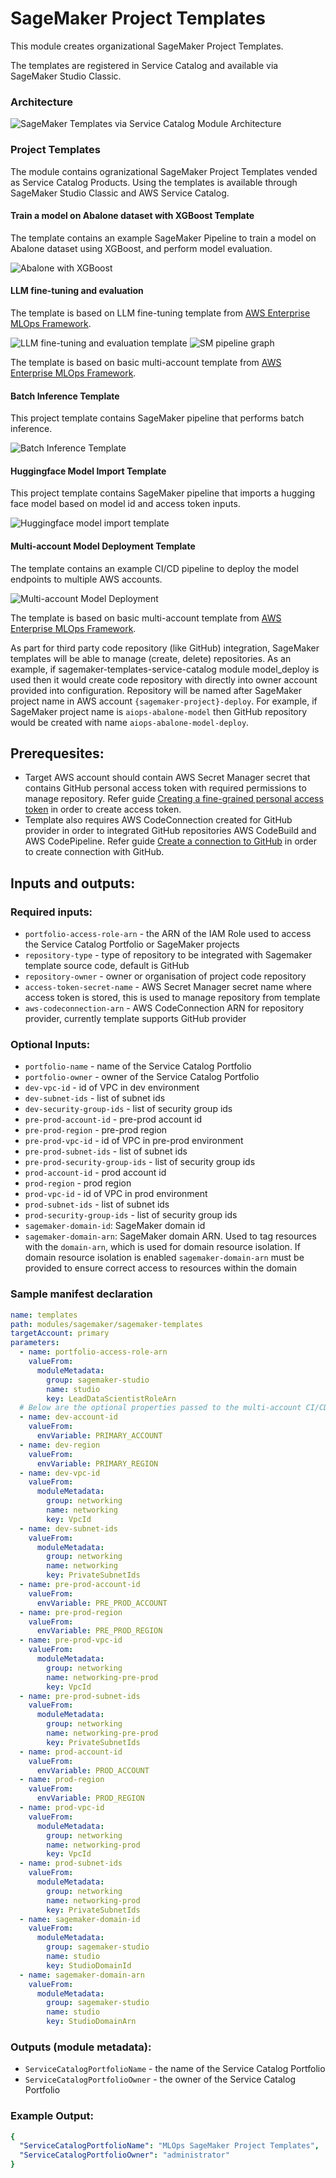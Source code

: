 # SageMaker Project Templates

This module creates organizational SageMaker Project Templates. 

The templates are registered in Service Catalog and available via SageMaker Studio Classic.

### Architecture

![SageMaker Templates via Service Catalog Module Architecture](docs/_static/sagemaker-templates-service-catalog-module-architecture.png "SageMaker Templates in Service Catalog Module Architecture")

### Project Templates

The module contains ogranizational SageMaker Project Templates vended as Service Catalog Products. Using the templates is available through SageMaker Studio Classic and AWS Service Catalog.

#### Train a model on Abalone dataset with XGBoost Template

The template contains an example SageMaker Pipeline to train a model on Abalone dataset using XGBoost, and perform model evaluation.

![Abalone with XGBoost](docs/_static/abalone-xgboost-template.png "Abalone with XGBoost Template Architecture")

#### LLM fine-tuning and evaluation

The template is based on LLM fine-tuning template from [AWS Enterprise MLOps Framework](https://github.com/aws-samples/aws-enterprise-mlops-framework/tree/main/mlops-multi-account-cdk/mlops-sm-project-template/mlops_sm_project_template/templates/finetune_deploy_llm_product).

![LLM fine-tuning and evaluation template](docs/_static/llm-evaluate.png "LLM Evaluate Template Architecture")
![SM pipeline graph](docs/_static/llm-evaluation-pipeline-graph.png "SM Pipeline graph")

The template is based on basic multi-account template from [AWS Enterprise MLOps Framework](https://github.com/aws-samples/aws-enterprise-mlops-framework/blob/main/mlops-multi-account-cdk/mlops-sm-project-template/README.md#sagemaker-project-stack).

#### Batch Inference Template

This project template contains SageMaker pipeline that performs batch inference.

![Batch Inference Template](docs/_static/batch-inference-template.png "Batch Inference Template Architecture")

#### Huggingface Model Import Template

This project template contains SageMaker pipeline that imports a hugging face model based on model id and access 
token inputs.

![Huggingface model import template](docs/_static/huggingface-model-import.png "Hugging Face Model Import Template 
Architecture")

#### Multi-account Model Deployment Template

The template contains an example CI/CD pipeline to deploy the model endpoints to multiple AWS accounts. 

![Multi-account Model Deployment](docs/_static/multi-account-model-deploy-template.png "Multi-account Model Deployment Template Architecture")

The template is based on basic multi-account template from [AWS Enterprise MLOps Framework](https://github.com/aws-samples/aws-enterprise-mlops-framework/blob/main/mlops-multi-account-cdk/mlops-sm-project-template/README.md#sagemaker-project-stack).

As part for third party code repository (like GitHub) integration, SageMaker templates will be able to manage (create, delete) repositories. As an example, if sagemaker-templates-service-catalog module model_deploy is used then it would create code repository with directly into owner account provided into configuration. Repository will be named after SageMaker project name in AWS account `{sagemaker-project}-deploy`. For example, if SageMaker project name is `aiops-abalone-model` then GitHub repository would be created with name `aiops-abalone-model-deploy`.

## Prerequesites:
- Target AWS account should contain AWS Secret Manager secret that contains GitHub personal access token with required permissions to manage repository. Refer guide [Creating a fine-grained personal access token](https://docs.github.com/en/authentication/keeping-your-account-and-data-secure/managing-your-personal-access-tokens#creating-a-fine-grained-personal-access-token) in order to create access token.
- Template also requires AWS CodeConnection created for GitHub provider in order to integrated GitHub repositories AWS CodeBuild and AWS CodePipeline. Refer guide [Create a connection to GitHub](https://docs.aws.amazon.com/dtconsole/latest/userguide/connections-create-github.html) in order to create connection with GitHub.

## Inputs and outputs:
### Required inputs:
  - `portfolio-access-role-arn` - the ARN of the IAM Role used to access the Service Catalog Portfolio or SageMaker projects
  - `repository-type` - type of repository to be integrated with Sagemaker template source code, default is GitHub
  - `repository-owner` - owner or organisation of project code repository 
  - `access-token-secret-name` - AWS Secret Manager secret name where access token is stored, this is used to manage repository from template
  - `aws-codeconnection-arn` -  AWS CodeConnection ARN for repository provider, currently template supports GitHub provider

### Optional Inputs:
  - `portfolio-name` - name of the Service Catalog Portfolio
  - `portfolio-owner` - owner of the Service Catalog Portfolio
  - `dev-vpc-id` - id of VPC in dev environment
  - `dev-subnet-ids` - list of subnet ids
  - `dev-security-group-ids` - list of security group ids
  - `pre-prod-account-id` - pre-prod account id
  - `pre-prod-region` - pre-prod region
  - `pre-prod-vpc-id` - id of VPC in pre-prod environment
  - `pre-prod-subnet-ids` - list of subnet ids
  - `pre-prod-security-group-ids` - list of security group ids
  - `prod-account-id` - prod account id
  - `prod-region` - prod region
  - `prod-vpc-id` - id of VPC in prod environment
  - `prod-subnet-ids` - list of subnet ids
  - `prod-security-group-ids` - list of security group ids
  - `sagemaker-domain-id`: SageMaker domain id
  - `sagemaker-domain-arn`: SageMaker domain ARN. Used to tag resources with the `domain-arn`, which is used for domain resource isolation. If domain resource isolation is enabled `sagemaker-domain-arn` must be provided to ensure correct access to resources within the domain

### Sample manifest declaration

```yaml
name: templates
path: modules/sagemaker/sagemaker-templates
targetAccount: primary
parameters:
  - name: portfolio-access-role-arn
    valueFrom:
      moduleMetadata:
        group: sagemaker-studio
        name: studio
        key: LeadDataScientistRoleArn
  # Below are the optional properties passed to the multi-account CI/CD deployment template
  - name: dev-account-id
    valueFrom:
      envVariable: PRIMARY_ACCOUNT
  - name: dev-region
    valueFrom:
      envVariable: PRIMARY_REGION
  - name: dev-vpc-id
    valueFrom:
      moduleMetadata:
        group: networking
        name: networking
        key: VpcId
  - name: dev-subnet-ids
    valueFrom:
      moduleMetadata:
        group: networking
        name: networking
        key: PrivateSubnetIds
  - name: pre-prod-account-id
    valueFrom:
      envVariable: PRE_PROD_ACCOUNT
  - name: pre-prod-region
    valueFrom:
      envVariable: PRE_PROD_REGION
  - name: pre-prod-vpc-id
    valueFrom:
      moduleMetadata:
        group: networking
        name: networking-pre-prod
        key: VpcId
  - name: pre-prod-subnet-ids
    valueFrom:
      moduleMetadata:
        group: networking
        name: networking-pre-prod
        key: PrivateSubnetIds
  - name: prod-account-id
    valueFrom:
      envVariable: PROD_ACCOUNT
  - name: prod-region
    valueFrom:
      envVariable: PROD_REGION
  - name: prod-vpc-id
    valueFrom:
      moduleMetadata:
        group: networking
        name: networking-prod
        key: VpcId
  - name: prod-subnet-ids
    valueFrom:
      moduleMetadata:
        group: networking
        name: networking-prod
        key: PrivateSubnetIds
  - name: sagemaker-domain-id
    valueFrom:
      moduleMetadata:
        group: sagemaker-studio
        name: studio
        key: StudioDomainId
  - name: sagemaker-domain-arn
    valueFrom:
      moduleMetadata:
        group: sagemaker-studio
        name: studio
        key: StudioDomainArn
```

### Outputs (module metadata):
  - `ServiceCatalogPortfolioName` - the name of the Service Catalog Portfolio
  - `ServiceCatalogPortfolioOwner` - the owner of the Service Catalog Portfolio

### Example Output:
```yaml
{
  "ServiceCatalogPortfolioName": "MLOps SageMaker Project Templates",
  "ServiceCatalogPortfolioOwner": "administrator"
}
```
